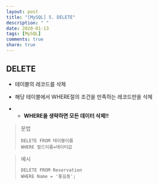 ```yaml
---
layout: post
title: "[MySQL] 5. DELETE"
description: " "
date: 2020-01-13
tags: [MySQL]
comments: true
share: true
---
```


## DELETE

- 테이블의 레코드를 삭제

- 해당 테이블에서 WHERE절의 조건을 만족하는 레코드만을 삭제

- - **WHERE을 생략하면 모든 데이터 삭제!!**

> 문법
>
> ```mysql
> DELETE FROM 테이블이름
> WHERE 필드이름=데이터값
> ```

> 예시
>
> ```mysql
> DELETE FROM Reservation
> WHERE Name = '홍길동';
> ```